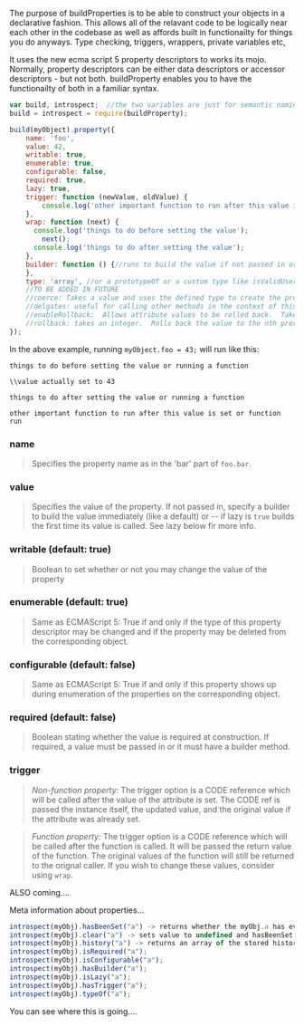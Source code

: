 The purpose of buildProperties is to be able to construct your objects in a declarative fashion.  This allows all of the relavant code to be logically near each other in the codebase as well as affords built in functionailty for things you do anyways.  Type checking, triggers, wrappers, private variables etc,

It uses the new ecma script 5 property descriptors to works its mojo.  Normally, property descriptors can be either data descriptors or accessor descriptors - but not both.  buildProperty enables you to have the functionailty of both in a familiar syntax.

```javascript
var build, introspect;  //the two variables are just for semantic naming.  Require as you wish... 
build = introspect = require(buildProperty);

build(myObject).property({
	name: 'foo',
	value: 42,
	writable: true,
	enumerable: true,
	configurable: false,
	required: true,
	lazy: true,
	trigger: function (newValue, oldValue) {
		console.log('other important function to run after this value is set');
	},
	wrap: function (next) {
	  console.log('things to do before setting the value');
		next();
	  console.log('things to do after setting the value');
	},
	builder: function () {//runs to build the value if not passed in or, if lazy, on initial get
	},
	type: 'array', //or a prototypeOf or a custom type like isValidUser
	//TO BE ADDED IN FUTURE
	//coerce: Takes a value and uses the defined type to create the property.  for example, pass in the user ID, but have it auto and build the user object and store that in the property
	//delgates: useful for calling other methods in the context of this attribute
	//enableRollback:  Allows attribute values to be rolled back.  Takes integer (0++).  Zero means no rollback.  Keeps history up to value given. keyword 'forever' keeps indefinate history until you run out of memory...
	//rollback: takes an integer.  Rolls back the value to the nth previous version.  Fails if version doesn't exist.  enableRollback must be true.  Rollbacks will be wrapped and trigger.  Not available for functions.
});
```	  

In the above example, running `myObject.foo = 43;` will run like this:

```
things to do before setting the value or running a function

\\value actually set to 43

things to do after setting the value or running a function

other important function to run after this value is set or function run
```

### name
>Specifies the property name as in the 'bar' part of `foo.bar`.

### value
>Specifies the value of the property.  If not passed in, specify a builder to build the value immediately (like a default) or -- if lazy is `true` builds the first time its value is called.  See lazy below fir more info. 

### writable (default: true)
> Boolean to set whether or not you may change the value of the property

### enumerable (default: true)
> Same as ECMAScript 5: True if and only if the type of this property descriptor may be changed and if the property may be deleted from the corresponding object.

### configurable (default: false)
> Same as ECMAScript 5: True if and only if this property shows up during enumeration of the properties on the corresponding object.

### required (default: false)
> Boolean stating whether the value is required at construction.  If required, a value must be passed in or it must have a builder method.

### trigger
> _Non-function property:_ The trigger option is a CODE reference which will be called after the value of the attribute is set. The CODE ref is passed the instance itself, the updated value, and the original value if the attribute was already set.


> _Function property:_ The trigger option is a CODE reference which will be called after the function is called.  It will be passed the return value of the function. The original values of the function will still be returned to the orignal caller.  If you wish to change these values, consider using `wrap`.

ALSO coming....

Meta information about properties...
```javascript
introspect(myObj).hasBeenSet("a") -> returns whether the myObj.a has ever been set.
introspect(myObj).clear("a") -> sets value to undefined and hasBeenSet to false.
introspect(myObj).history("a") -> returns an array of the stored history of the properties values.
introspect(myObj).isRequired("a");
introspect(myObj).isConfigurable("a");
introspect(myObj).hasBuilder("a");
introspect(myObj).isLazy("a");
introspect(myObj).hasTrigger("a");
introspect(myObj).typeOf("a");
```
You can see where this is going....





